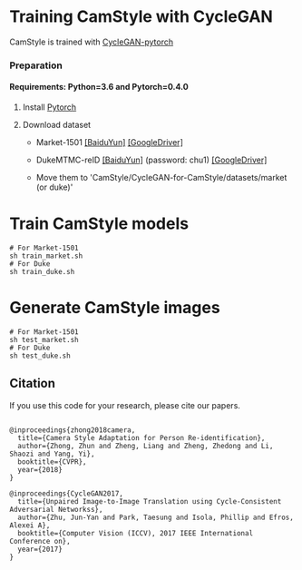# Training CamStyle with CycleGAN

CamStyle is trained with [CycleGAN-pytorch](https://github.com/junyanz/pytorch-CycleGAN-and-pix2pix)


### Preparation

#### Requirements: Python=3.6 and Pytorch=0.4.0

1. Install [Pytorch](http://pytorch.org/)

2. Download dataset
   
   - Market-1501   [[BaiduYun]](https://pan.baidu.com/s/1ntIi2Op) [[GoogleDriver]](https://drive.google.com/file/d/0B8-rUzbwVRk0c054eEozWG9COHM/view)
   
   - DukeMTMC-reID   [[BaiduYun]](https://pan.baidu.com/share/init?surl=kUD80xp) (password: chu1) [[GoogleDriver]](https://drive.google.com/file/d/0B0VOCNYh8HeRdnBPa2ZWaVBYSVk/view)
   
   - Move them to 'CamStyle/CycleGAN-for-CamStyle/datasets/market (or duke)'

# Train CamStyle models

  ```Shell
  # For Market-1501
  sh train_market.sh
  # For Duke
  sh train_duke.sh
  ```

# Generate CamStyle images

  ```Shell
  # For Market-1501
  sh test_market.sh
  # For Duke
  sh test_duke.sh
  ```

## Citation
If you use this code for your research, please cite our papers.
```

@inproceedings{zhong2018camera,
  title={Camera Style Adaptation for Person Re-identification},
  author={Zhong, Zhun and Zheng, Liang and Zheng, Zhedong and Li, Shaozi and Yang, Yi},
  booktitle={CVPR},
  year={2018}
}

@inproceedings{CycleGAN2017,
  title={Unpaired Image-to-Image Translation using Cycle-Consistent Adversarial Networkss},
  author={Zhu, Jun-Yan and Park, Taesung and Isola, Phillip and Efros, Alexei A},
  booktitle={Computer Vision (ICCV), 2017 IEEE International Conference on},
  year={2017}
}

```
